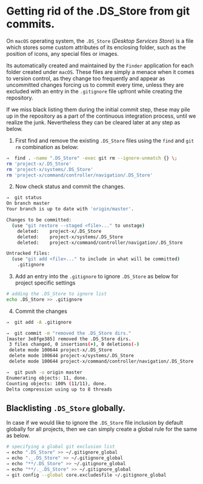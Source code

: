 # Getting rid of the .DS_Store from git commits.

On `macOS` operating system, the `.DS_Store` (_Desktop Services Store_) is a file which stores some custom attributes of its enclosing folder, such as the position of icons, any special files or images.

Its automatically created and maintained by the `Finder` application for each folder created under `macOS`. These files are simply a menace when it comes to version control, as they change too frequently and appear as uncommitted changes forcing us to commit every time, unless they are excluded with an entry in the `.gitignore` file upfront while creating the repository.

If we miss black listing them during the initial commit step, these may pile up in the repository as a part of the continuous integration process, until we realize the junk. Nevertheless they can be cleared later at any step as below.

1. First find and remove the existing `.DS_Store` files using the `find` and `git rm` combination as below:

```bash
⇒  find . -name ".DS_Store" -exec git rm --ignore-unmatch {} \;
rm 'project-x/.DS_Store'
rm 'project-x/systems/.DS_Store'
rm 'project-x/command/controller/navigation/.DS_Store'
```

2. Now check status and commit the changes.

```bash
⇒  git status
On branch master
Your branch is up to date with 'origin/master'.

Changes to be committed:
  (use "git restore --staged <file>..." to unstage)
    deleted:    project-x/.DS_Store
    deleted:    project-x/systems/.DS_Store
    deleted:    project-x/command/controller/navigation/.DS_Store

Untracked files:
  (use "git add <file>..." to include in what will be committed)
	.gitignore
```

3. Add an entry into the `.gitignore` to ignore `.DS_Store` as below for project specific settings

```bash
# adding the .DS_Store to ignore list
echo .DS_Store >> .gitignore
```

4. Commit the changes

```bash
⇒  git add -A .gitignore

⇒  git commit -m "removed the .DS_Store dirs."
[master 3e8fge385] removed the .DS_Store dirs.
 3 files changed, 0 insertions(+), 0 deletions(-)
 delete mode 100644 project-x/.DS_Store
 delete mode 100644 project-x/systems/.DS_Store
 delete mode 100644 project-x/command/controller/navigation/.DS_Store

⇒  git push -u origin master
Enumerating objects: 11, done.
Counting objects: 100% (11/11), done.
Delta compression using up to 8 threads
```

## Blacklisting `.DS_Store` globally.

In case if we would like to ignore the `.DS_Store` file inclusion by default globally for all projects, then we can simply create a global rule for the same as below.

```bash
# specifying a global git exclusion list
⇒ echo ".DS_Store" >> ~/.gitignore_global
⇒ echo "._.DS_Store" >> ~/.gitignore_global
⇒ echo "**/.DS_Store" >> ~/.gitignore_global
⇒ echo "**/._.DS_Store" >> ~/.gitignore_global
⇒ git config --global core.excludesfile ~/.gitignore_global
```
